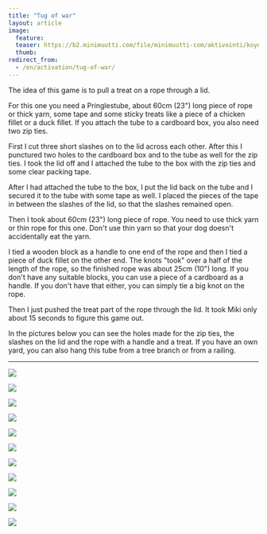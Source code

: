 ```yaml
---
title: "Tug of war"
layout: article
image:
  feature:
  teaser: https://b2.minimuutti.com/file/minimuutti-com/aktivointi/koydenveto/DSC55402-245px.jpg
  thumb:
redirect_from:
  - /en/activation/tug-of-war/
---
```


The idea of this game is to pull a treat on a rope through a lid.

For this one you need a Pringlestube, about 60cm (23") long piece of rope or thick yarn, some tape and some sticky treats like a piece of a chicken fillet or a duck fillet. If you attach the tube to a cardboard box, you also need two zip ties.

First I cut three short slashes on to the lid across each other. After this I punctured two holes to the cardboard box and to the tube as well for the zip ties. I took the lid off and I attached the tube to the box with the zip ties and some clear packing tape.

After I had attached the tube to the box, I put the lid back on the tube and I secured it to the tube with some tape as well. I placed the pieces of the tape in between the slashes of the lid, so that the slashes remained open.

Then I took about 60cm (23") long piece of rope. You need to use thick yarn or thin rope for this one. Don't use thin yarn so that your dog doesn't accidentally eat the yarn.

I tied a wooden block as a handle to one end of the rope and then I tied a piece of duck fillet on the other end. The knots "took" over a half of the length of the rope, so the finished rope was about 25cm (10") long. If you don't have any suitable blocks, you can use a piece of a cardboard as a handle. If you don't have that either, you can simply tie a big knot on the rope.

Then I just pushed the treat part of the rope through the lid. It took Miki only about 15 seconds to figure this game out.

In the pictures below you can see the holes made for the zip ties, the slashes on the lid and the rope with a handle and a treat. If you have an own yard, you can also hang this tube from a tree branch or from a railing.

---

[![](https://b2.minimuutti.com/file/minimuutti-com/aktivointi/koydenveto/DSC55402-800px.jpg)](https://dl.dropboxusercontent.com/sh/ea1wtnz7z734o12/AAC8rP6jBrGl3RCUB4j82Qa2a/aktivointi/koydenveto/DSC55402.jpg)

[![](https://b2.minimuutti.com/file/minimuutti-com/aktivointi/koydenveto/DSC55407-800px.jpg)](https://dl.dropboxusercontent.com/sh/ea1wtnz7z734o12/AADLn9A0d0b2AEvUQMqwYoCMa/aktivointi/koydenveto/DSC55407.jpg)

[![](https://b2.minimuutti.com/file/minimuutti-com/aktivointi/koydenveto/DSC55420-800px.jpg)](https://dl.dropboxusercontent.com/sh/ea1wtnz7z734o12/AACmJ3mAadKGDmqG46KBsYgZa/aktivointi/koydenveto/DSC55420.jpg)

[![](https://b2.minimuutti.com/file/minimuutti-com/aktivointi/koydenveto/DSC55426-800px.jpg)](https://dl.dropboxusercontent.com/sh/ea1wtnz7z734o12/AAByI4eGTeVnqQaN9JGC5RNxa/aktivointi/koydenveto/DSC55426.jpg)

[![](https://b2.minimuutti.com/file/minimuutti-com/aktivointi/koydenveto/DSC55432-800px.jpg)](https://dl.dropboxusercontent.com/sh/ea1wtnz7z734o12/AAD4f41nfyxedrBA5wtS2wxDa/aktivointi/koydenveto/DSC55432.jpg)

[![](https://b2.minimuutti.com/file/minimuutti-com/aktivointi/koydenveto/DSC55510-800px.jpg)](https://dl.dropboxusercontent.com/sh/ea1wtnz7z734o12/AACgx2-kUx_iETqCwqvv1N6Ua/aktivointi/koydenveto/DSC55510.jpg)

[![](https://b2.minimuutti.com/file/minimuutti-com/aktivointi/koydenveto/DSC55453-800px.jpg)](https://dl.dropboxusercontent.com/sh/ea1wtnz7z734o12/AADJt2yF1QPyY1EY3U99TVu-a/aktivointi/koydenveto/DSC55453.jpg)

[![](https://b2.minimuutti.com/file/minimuutti-com/aktivointi/koydenveto/DSC55476-800px.jpg)](https://dl.dropboxusercontent.com/sh/ea1wtnz7z734o12/AAAD70OxxTVtIkG447DUXusva/aktivointi/koydenveto/DSC55476.jpg)

[![](https://b2.minimuutti.com/file/minimuutti-com/aktivointi/koydenveto/DSC55478-800px.jpg)](https://dl.dropboxusercontent.com/sh/ea1wtnz7z734o12/AAALA6gSrR6dbegzJy_LRsnaa/aktivointi/koydenveto/DSC55478.jpg)

[![](https://b2.minimuutti.com/file/minimuutti-com/aktivointi/koydenveto/DSC55386-800px.jpg)](https://dl.dropboxusercontent.com/sh/ea1wtnz7z734o12/AABCQYxhyiDpAiICmN_hIGqta/aktivointi/koydenveto/DSC55386.jpg)

[![](https://b2.minimuutti.com/file/minimuutti-com/aktivointi/koydenveto/DSC55401-800px.jpg)](https://dl.dropboxusercontent.com/sh/ea1wtnz7z734o12/AADLeQkaBhVmQ5c3jLGNS2aNa/aktivointi/koydenveto/DSC55401.jpg)
